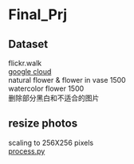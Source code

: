 # Final_Prj

## Dataset
flickr.walk  
[google cloud](https://drive.google.com/drive/folders/1q252qzRZGE5iWlCLZwn1mJfajVxk7I22?usp=sharing)  
natural flower & flower in vase 1500  
watercolor flower 1500  
删除部分黑白和不适合的图片  

## resize photos
scaling to 256X256 pixels  
[process.py](https://github.com/affinelayer/pix2pix-tensorflow.git)
